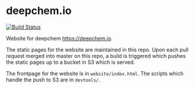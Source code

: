 # deepchem.io
[![Build Status](https://travis-ci.org/deepchem/deepchem.io.svg?branch=master)](https://travis-ci.org/deepchem/deepchem)

Website for deepchem https://deepchem.io.


The static pages for the website are maintained in this repo.
Upon each pull request merged into master on this repo, a build
is triggered which pushes the static pages up to a bucket in S3
which is served.

The frontpage for the website is in `website/index.html`. The scripts which handle the push to S3 are in `devtools/`.

